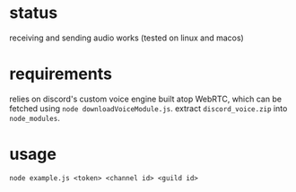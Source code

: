 # status
receiving and sending audio works (tested on linux and macos)
# requirements
relies on discord's custom voice engine built atop WebRTC, which can be fetched using `node downloadVoiceModule.js`. extract `discord_voice.zip` into `node_modules`.
# usage
`node example.js <token> <channel id> <guild id>`

